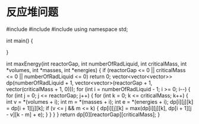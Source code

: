 # 反应堆问题

#include <vector>
#include <cmath>
#include <algorithm>
using namespace std;

int main()
{

}

int maxEnergy(int reactorGap, int numberOfRadLiquid, int criticalMass, int *volumes, int *masses, int *energies)
{
	if (reactorGap <= 0 || criticalMass <= 0 || numberOfRadLiquid <= 0) return 0;
	vector<vector<vector<int>>> dp(numberOfRadLiquid + 1, vector<vector<int>>(reactorGap + 1, vector<int>(criticalMass + 1, 0)));
	for (int i = numberOfRadLiquid - 1; i >= 0; i--)
	{
		for (int j = 0; j <= reactorGap; j++)
		{
			for (int k = 0; k <= criticalMass; k++)
			{
				int v = *(volumes + i);
				int m = *(masses + i);
				int e = *(energies + i);
				dp[i][j][k] = dp[i + 1][j][k];
				if (v <= j && m <= k)
				{
					dp[i][j][k] = max(dp[i][j][k], dp[i + 1][j - v][k - m] + e);
				}
			}
		}
	}
	return dp[0][reactorGap][criticalMass];
}